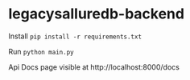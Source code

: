 # legacysalluredb-backend

Install `pip install -r requirements.txt`

Run `python main.py`

Api Docs page visible at http://localhost:8000/docs
